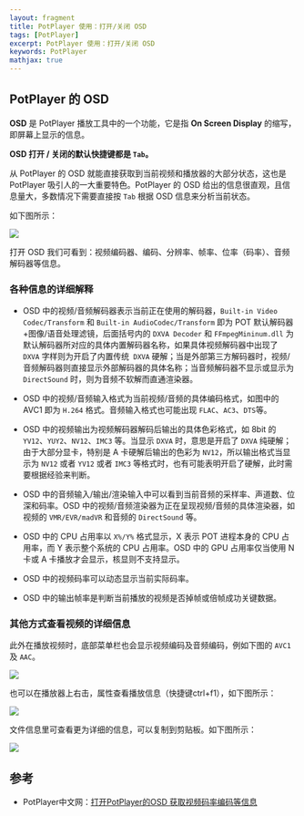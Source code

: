 ```yaml
---
layout: fragment
title: PotPlayer 使用：打开/关闭 OSD
tags: [PotPlayer]
excerpt: PotPlayer 使用：打开/关闭 OSD
keywords: PotPlayer
mathjax: true
---
```


## PotPlayer 的 OSD

**OSD** 是 PotPlayer 播放工具中的一个功能，它是指 **On Screen Display** 的缩写，即屏幕上显示的信息。

**OSD 打开 / 关闭的默认快捷键都是 `Tab`。**

从 PotPlayer 的 OSD 就能直接获取到当前视频和播放器的大部分状态，这也是 PotPlayer 吸引人的一大重要特色。PotPlayer 的 OSD 给出的信息很直观，且信息量大，多数情况下需要直接按 `Tab` 根据 OSD 信息来分析当前状态。

如下图所示：

![](http://www.potplayercn.com/wp-content/uploads/2019-05/2019053011450225566.jpg)


打开 OSD 我们可看到：视频编码器、编码、分辨率、帧率、位率（码率）、音频解码器等信息。

### 各种信息的详细解释

- OSD 中的视频/音频解码器表示当前正在使用的解码器，`Built-in Video Codec/Transform` 和 `Built-in AudioCodec/Transform` 即为 POT 默认解码器+图像/语音处理滤镜，后面括号内的 `DXVA Decoder` 和 `FFmpegMininum.dll` 为默认解码器所对应的具体内置解码器名称，如果具体视频解码器中出现了 `DXVA` 字样则为开启了内置传统` DXVA` 硬解；当是外部第三方解码器时，视频/音频解码器则直接显示外部解码器的具体名称；当音频解码器不显示或显示为 `DirectSound` 时，则为音频不软解而直通渲染器。

- OSD 中的视频/音频输入格式为当前视频/音频的具体编码格式，如图中的 AVC1 即为 `H.264` 格式。音频输入格式也可能出现 `FLAC`、`AC3`、`DTS`等。

- OSD 中的视频输出为视频解码器解码后输出的具体色彩格式，如 8bit 的 `YV12`、`YUY2`、`NV12`、`IMC3` 等。当显示 `DXVA` 时，意思是开启了 `DXVA` 纯硬解；由于大部分显卡，特别是 A 卡硬解后输出的色彩为 `NV12`，所以输出格式当显示为 `NV12` 或者 `YV12` 或者 `IMC3` 等格式时，也有可能表明开启了硬解，此时需要根据经验来判断。

- OSD 中的音频输入/输出/渲染输入中可以看到当前音频的采样率、声道数、位深和码率。OSD 中的视频/音频渲染器为正在呈现视频/音频的具体渲染器，如视频的 `VMR/EVR/madVR` 和音频的 `DirectSound` 等。

- OSD 中的 CPU 占用率以 `X%/Y%` 格式显示，X 表示 POT 进程本身的 CPU 占用率，而 Y 表示整个系统的 CPU 占用率。OSD 中的 GPU 占用率仅当使用 N 卡或 A 卡播放才会显示，核显则不支持显示。

- OSD 中的视频码率可以动态显示当前实际码率。

- OSD 中的输出帧率是判断当前播放的视频是否掉帧或倍帧成功关键数据。

### 其他方式查看视频的详细信息

此外在播放视频时，底部菜单栏也会显示视频编码及音频编码，例如下图的 `AVC1` 及 `AAC`。

![](http://www.potplayercn.com/wp-content/uploads/2022-02/2022022415303983201.jpg)


也可以在播放器上右击，属性查看播放信息（快捷键ctrl+f1），如下图所示：

![](http://www.potplayercn.com/wp-content/uploads/2022-02/2022022415242159020.jpg)

文件信息里可查看更为详细的信息，可以复制到剪贴板。如下图所示：

![](http://www.potplayercn.com/wp-content/uploads/2022-02/2022022415230992113.jpg)


## 参考

- PotPlayer中文网：[打开PotPlayer的OSD 获取视频码率编码等信息](http://www.potplayercn.com/course/2978.html)
